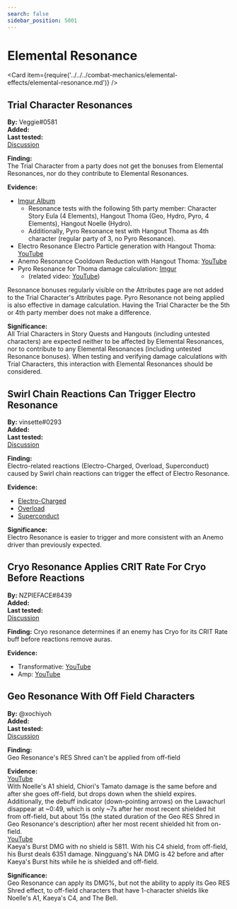```yaml
---
search: false
sidebar_position: 5001
---
```


# Elemental Resonance

<Card item={require('../../../combat-mechanics/elemental-effects/elemental-resonance.md')} />

## Trial Character Resonances

**By:** Veggie#0581  
**Added:** <Version date="2021-10-28" />  
**Last tested:** <VersionHl date="2021-10-28" />  
[Discussion](https://tickets.deeznuts.moe/ticket-archive/attachments_897945121545392128_903397449685671966_transcript-trial-character-resonances.html)

**Finding:**  
The Trial Character from a party does not get the bonuses from Elemental Resonances, nor do they contribute to Elemental Resonances.

**Evidence:**

* [Imgur Album](https://imgur.com/a/O1H4IAJ)
  * Resonance tests with the following 5th party member: Character Story Eula (4 Elements), Hangout Thoma (Geo, Hydro, Pyro, 4 Elements), Hangout Noelle (Hydro).
  * Additionally, Pyro Resonance test with Hangout Thoma as 4th character (regular party of 3, no Pyro Resonance).
* Electro Resonance Electro Particle generation with Hangout Thoma: [YouTube](https://youtu.be/bo6h6rCelqc)
* Anemo Resonance Cooldown Reduction with Hangout Thoma: [YouTube](https://youtu.be/hFlrTT_Edm0)
* Pyro Resonance for Thoma damage calculation: [Imgur](https://imgur.com/a/dgwlpoi)
  * (related video: [YouTube](https://youtu.be/L2y1hf-RqO4))

Resonance bonuses regularly visible on the Attributes page are not added to the Trial Character's Attributes page.
Pyro Resonance not being applied is also effective in damage calculation. Having the Trial Character be the 5th or 4th party member does not make a difference.

**Significance:**  
All Trial Characters in Story Quests and Hangouts (including untested characters) are expected neither to be affected by Elemental Resonances, nor to contribute to any Elemental Resonances (including untested Resonance bonuses).
When testing and verifying damage calculations with Trial Characters, this interaction with Elemental Resonances should be considered.

## Swirl Chain Reactions Can Trigger Electro Resonance

**By:** vinsette#0293  
**Added:** <Version date="2021-11-01" />  
**Last tested:** <VersionHl date="2021-11-01" />  
[Discussion](https://tickets.deeznuts.moe/ticket-archive/attachments_904061168828702751_904585059061862430_transcript-swirl-chain-reactions-can-trigger-electro-resonance.html)

**Finding:**  
Electro-related reactions (Electro-Charged, Overload, Superconduct) caused by Swirl chain reactions can trigger the effect of Electro Resonance.

**Evidence:**

* [Electro-Charged](https://imgur.com/a/P97pcLa)
* [Overload](https://imgur.com/a/YRjVcgd)
* [Superconduct](https://imgur.com/a/mjmdhhA)

**Significance:**  
Electro Resonance is easier to trigger and more consistent with an Anemo driver than previously expected.

## Cryo Resonance Applies CRIT Rate For Cryo Before Reactions

**By:** NZPIEFACE#8439  
**Added:** <Version date="2022-01-14" />  
**Last tested:** <VersionHl date="2022-01-14" />  
[Discussion](https://tickets.deeznuts.moe/ticket-archive/attachments_929770373271158816_931416249232146452_transcript-cryo-resonance-applies-crate-for-cryo-before-reactions.html)

**Finding:** Cryo resonance determines if an enemy has Cryo for its CRIT Rate buff before reactions remove auras.

**Evidence:**

* Transformative: [YouTube](https://youtu.be/k5iV9gdLQ04)
* Amp: [YouTube](https://youtu.be/wcBAN3d9Vb8)

## Geo Resonance With Off Field Characters

**By:** @xochiyoh  
**Added:** <Version date="2024-09-13" />  
**Last tested:** <VersionHl date="2024-08-27" />  
[Discussion](https://tickets.deeznuts.moe/transcripts/geo-resonance-with-off-field-characters)

**Finding:**  
Geo Resonance's RES Shred can't be applied from off-field  
  
**Evidence:**  
[YouTube](https://youtu.be/dciC-yWtFZI)  
With Noelle's A1 shield, Chiori's Tamato damage is the same before and after she goes off-field, but drops down when the shield expires. Additionally, the debuff indicator (down-pointing arrows) on the Lawachurl disappear at ~0:49, which is only ~7s after her most recent shielded hit from off-field, but about 15s (the stated duration of the Geo RES Shred in Geo Resonance's description) after her most recent shielded hit from on-field.  
[YouTube](https://youtu.be/jfSHVXyF_OI)  
Kaeya's Burst DMG with no shield is 5811. With his C4 shield, from off-field, his Burst deals 6351 damage. Ningguang's NA DMG is 42 before and after Kaeya's Burst hits while he is shielded and off-field.  
  
**Significance:**  
Geo Resonance can apply its DMG%, but not the ability to apply its Geo RES Shred effect, to off-field characters that have 1-character shields like Noelle's A1, Kaeya's C4, and The Bell.
